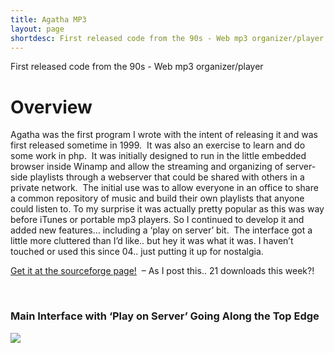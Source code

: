 ```yaml
---
title: Agatha MP3
layout: page
shortdesc: First released code from the 90s - Web mp3 organizer/player
---
```


First released code from the 90s - Web mp3 organizer/player<!--more-->

# Overview

Agatha was the first program I wrote with the intent of releasing it and was first released sometime in 1999.  It was also an exercise to learn and do some work in php.  It was initially designed to run in the little embedded browser inside Winamp and allow the streaming and organizing of server-side playlists through a webserver that could be shared with others in a private network.  The initial use was to allow everyone in an office to share a common repository of music and build their own playlists that anyone could listen to. To my surprise it was actually pretty popular as this was way before iTunes or portable mp3 players. So I continued to develop it and added new features… including a ‘play on server’ bit.  The interface got a little more cluttered than I’d like.. but hey it was what it was. I haven’t touched or used this since 04.. just putting it up for nostalgia.

[Get it at the sourceforge page!][1]  – As I post this.. 21 downloads this week?!

 [1]: http://sourceforge.net/projects/agatha/

 

### Main Interface with ‘Play on Server’ Going Along the Top Edge

[![](/pics/inline_agatha-0.7-main.png)](/pics/agatha-0.7-main.png)
